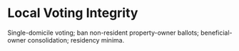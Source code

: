 # Local Voting Integrity

Single-domicile voting; ban non-resident property-owner ballots; beneficial-owner consolidation; residency minima.
